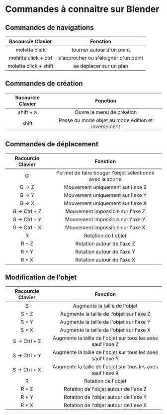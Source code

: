 # Commandes à connaitre sur Blender


## Commandes de navigations

| Racourcie Clavier | Fonction |
|:-------------------:|:-----------------------------------:|
| molette click | tourner autour d'un point |
| molette click + ctrl| s'approcher ou s'éloigner d'un point |
| molette click + shift | se déplacer sur un plan |

## Commandes de création

| Racourcie Clavier | Fonction |
|:-------------------:|:-----------------------------------:|
| shift + a | Ouvre le menu de création |
| shift | Passe du mode objet au mode édition et inversement |


## Commandes de déplacement

| Racourcie Clavier | Fonction |
|:-------------------:|:-----------------------------------:|
| G | Permet de faire bouger l'objet sélectionné avec la sourie |
| G -> Z | Mouvement uniquement sur l'axe Z |
| G -> Y | Mouvement uniquement sur l'axe Y |
| G -> X | Mouvement uniquement sur l'axe X |
| G -> Ctrl + Z | Mouvement impossible sur l'axe Z |
| G -> Ctrl + Y | Mouvement impossible sur l'axe Y |
| G -> Ctrl + X | Mouvement impossible sur l'axe X |
| R | Rotation de l'objet |
| R + Z | Rotation autour de l'axe Z |
| R + Y | Rotation autour de l'axe Y |
| R + X | Rotation autour de l'axe X |

## Modification de l'objet

| Racourcie Clavier | Fonction |
|:-------------------:|:-----------------------------------:|
| S | Augmente la taille de l'objet |
| S + Z | Augmente la taille de l'objet sur l'axe Z |
| S + Y | Augmente la taille de l'objet sur l'axe Y |
| S + X | Augmente la taille de l'objet sur l'axe X |
| S -> Ctrl + Z | Augmente la taille de l'objet sur tous les axes sauf l'axe Z |
| S -> Ctrl + Y | Augmente la taille de l'objet sur tous les axes sauf l'axe Y |
| S -> Ctrl + X | Augmente la taille de l'objet sur tous les axes sauf l'axe X |
| R | Rotation de l'objet |
| R + Z | Rotation de l'objet autour de l'axe Z |
| R + Y | Rotation de l'objet autour de l'axe Y |
| R + X | Rotation de l'objet autour de l'axe X |